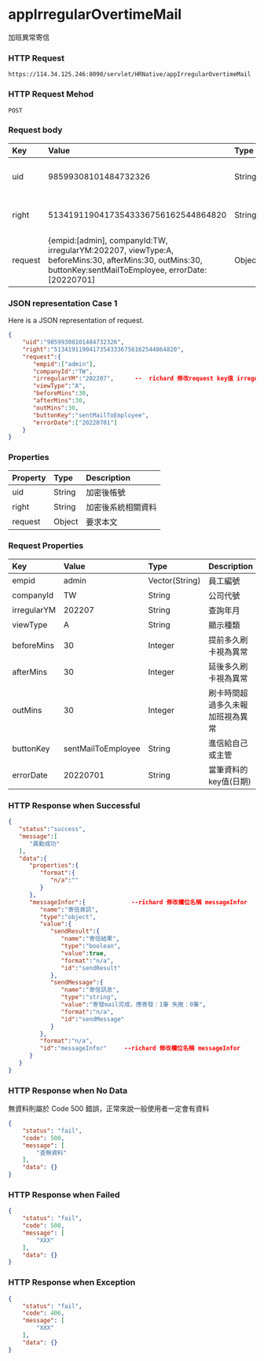 # appIrregularOvertimeMail
加班異常寄信

### HTTP Request
```
https://114.34.125.246:8090/servlet/HRNative/appIrregularOvertimeMail
```

### HTTP Request Mehod
```
POST
```

### Request body
| Key | Value | Type | Description |
|:----------|:-------------|:-----|:------------|
| uid | 98599308101484732326 | String | 需透過appLogin取得
| right | 51341911904173543336756162544864820 | String | 需透過appLogin取得 |
| request | {empid:[admin], companyId:TW, irregularYM:202207, viewType:A, beforeMins:30, afterMins:30, outMins:30, buttonKey:sentMailToEmployee, errorDate:[20220701] | Object |

### JSON representation Case 1
Here is a JSON representation of request.
```json
{
    "uid":"98599308101484732326",
    "right":"51341911904173543336756162544864820",
    "request":{
       "empid":["admin"],
       "companyId":"TW",
       "irregularYM":"202207",      --  richard 修改request key值 irregularYM
       "viewType":"A",
       "beforeMins":30,
       "afterMins":30,
       "outMins":30,
       "buttonKey":"sentMailToEmployee",
       "errorDate":["20220701"]
    }
}
```

### Properties
| Property | Type | Description |
|:---------|:-----|:------------|
| uid   | String | 加密後帳號 |
| right | String | 加密後系統相關資料 |
| request | Object | 要求本文 |

### Request Properties
| Key | Value | Type | Description | Required | Format |
|:----------|:-------------|:-----|:------------|:------------|:------------|
| empid | admin | Vector(String) | 員工編號 | Y | n/a |
| companyId | TW | String | 公司代號 | Y | n/a |
| irregularYM | 202207 | String | 查詢年月 | Y | AC(YYYYmm) |   
| viewType | A | String | 顯示種類 | Y | n/a |
| beforeMins | 30 | Integer | 提前多久刷卡視為異常 | Y | n/a |
| afterMins | 30 | Integer | 延後多久刷卡視為異常 | Y | n/a |
| outMins | 30 | Integer | 刷卡時間超過多久未報加班視為異常 | Y | n/a |
| buttonKey | sentMailToEmployee | String | 進信給自己或主管 | Y | n/a |
| errorDate | 20220701 | String | 當筆資料的key值(日期) | Y | AC(YYYYmmdd) |


### HTTP Response when Successful
```json
{
   "status":"success",
   "message":[
      "異動成功"
   ],
   "data":{
      "properties":{
         "format":{
            "n/a":""
         }
      },
      "messageInfor":{             --richard 修改欄位名稱 messageInfor
         "name":"寄信資訊", 
         "type":"object",
         "value":{
            "sendResult":{
               "name":"寄信結果",
               "type":"boolean",
               "value":true,
               "format":"n/a",
               "id":"sendResult"
            },
            "sendMessage":{
               "name":"寄信訊息",
               "type":"string",
               "value":"寄發mail完成，應寄發：1筆 失敗：0筆",
               "format":"n/a",
               "id":"sendMessage"
            }
         },
         "format":"n/a",
         "id":"messageInfor"     --richard 修改欄位名稱 messageInfor
      }
   }
}
```

### HTTP Response when No Data
無資料則屬於 Code 500 錯誤，正常來說一般使用者一定會有資料
```json
{
    "status": "fail",
    "code": 500,
    "message": [
        "查無資料"
    ],
    "data": {}
}
```

### HTTP Response when Failed
```json
{
    "status": "fail",
    "code": 500,
    "message": [
        "XXX"
    ],
    "data": {}
}
```

### HTTP Response when Exception
```json
{
    "status": "fail",
    "code": 406,
    "message": [
        "XXX"
    ],
    "data": {}
}
```

